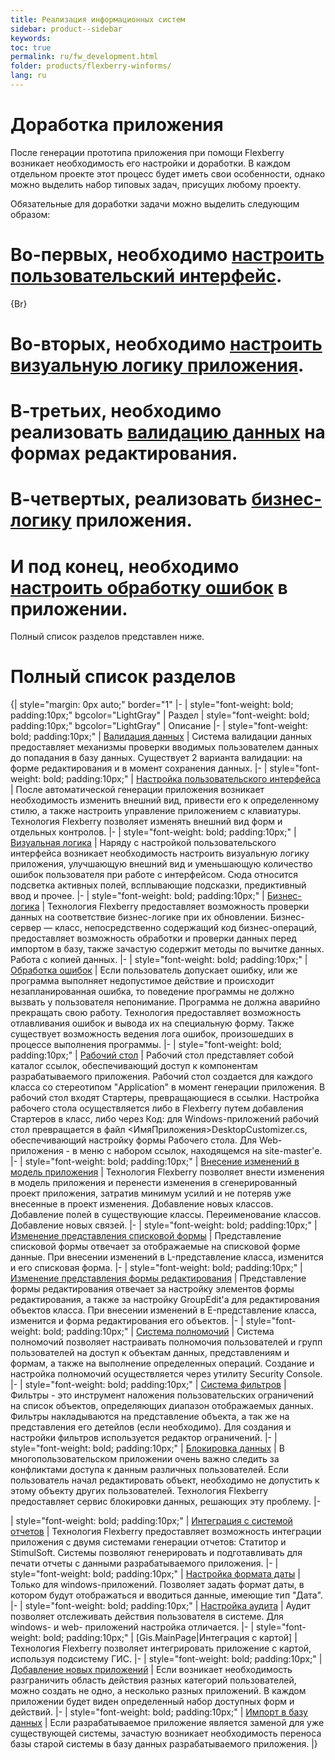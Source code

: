 ```yaml
---
title: Реализация информационных систем
sidebar: product--sidebar
keywords: 
toc: true
permalink: ru/fw_development.html
folder: products/flexberry-winforms/
lang: ru
---
```


# Доработка приложения

После генерации прототипа приложения при помощи Flexberry возникает необходимость его настройки и доработки. В каждом отдельном проекте этот процесс будет иметь свои особенности, однако можно выделить набор типовых задач, присущих любому проекту.

Обязательные для доработки задачи можно выделить следующим образом:

# Во-первых, необходимо [настроить пользовательский интерфейс](customizing-the-user-interface.html).
{Br}
# Во-вторых, необходимо [настроить визуальную логику приложения](visual--logic.html).


# В-третьих, необходимо реализовать [валидацию данных](edit-form-validation.html) на формах редактирования.


# В-четвертых, реализовать [бизнес-логику](business-logic.html) приложения.


# И под конец, необходимо [настроить обработку ошибок](error-handle.html) в приложении.

Полный список разделов представлен ниже.


# Полный список разделов

{| style="margin: 0px auto;" border="1"
|-
| style="font-weight: bold; padding:10px;" bgcolor="LightGray" | Раздел
| style="font-weight: bold; padding:10px;" bgcolor="LightGray" | Описание
|-
| style="font-weight: bold; padding:10px;" | [Валидация данных](edit-form-validation.html)
| Система валидации данных предоставляет механизмы проверки вводимых пользователем данных до попадания в базу данных. Существует 2 варианта валидации: на форме редактирования и в момент сохранения данных.
|-
| style="font-weight: bold; padding:10px;" | [Настройка пользовательского интерфейса](customizing-the-user-interface.html)
| После автоматической генерации приложения возникает необходимость изменить внешний вид, привести его к определенному стилю, а также настроить управление приложением с клавиатуры. Технология Flexberry позволяет изменять внешний вид форм и отдельных контролов.
|-
| style="font-weight: bold; padding:10px;" | [Визуальная логика](visual--logic.html)
| Наряду с настройкой пользовательского интерфейса возникает необходимость настроить визуальную логику приложения, улучшающую внешний вид и уменьшающую количество ошибок пользователя при работе с интерфейсом. Сюда относится подсветка активных полей, всплывающие подсказки, предиктивный ввод и прочее.
|-
| style="font-weight: bold; padding:10px;" | [Бизнес-логика](business-logic.html)
| Технология Flexberry предоставляет возможность проверки данных на соответствие бизнес-логике при их обновлении. Бизнес-сервер — класс, непосредственно содержащий код бизнес-операций, предоставляет возможность обработки и проверки данных перед импортом в базу, также зачастую содержит методы по вычитке данных. Работа с копией данных.
|-
| style="font-weight: bold; padding:10px;" | [Обработка ошибок](error-handle.html)
| Если пользователь допускает ошибку, или же программа выполняет недопустимое действие и происходит незапланированная ошибка, то поведение программы не должно вызвать у пользователя непонимание. Программа не должна аварийно прекращать свою работу. Технология предоставляет возможность отлавливания ошибок и вывода их на специальную форму. Также существует возможность ведения лога ошибок, произошедших в процессе выполнения программы.
|-
| style="font-weight: bold; padding:10px;" | [Рабочий стол](app-desktop.html)
| Рабочий стол представляет собой каталог ссылок, обеспечивающий доступ к компонентам разрабатываемого приложения. Рабочий стол создается для каждого класса со стереотипом "Application" в момент генерации приложения. В рабочий стол входят Стартеры, превращающиеся в ссылки. Настройка рабочего стола осуществляется либо в Flexberry путем добавления Стартеров в класс, либо через Код: для Windows-приложений рабочий стол превращается в файл <ИмяПриложения>DesktopCustomizer.cs, обеспечивающий настройку формы Рабочего стола. Для Web-приложения - в меню с набором ссылок, находящемся на site-master'е.
|-
| style="font-weight: bold; padding:10px;" | [Внесение изменений в модель приложения](change-model.html)
| Технология Flexberry позволяет внести изменения в модель приложения и перенести изменения в сгенерированный проект приложения, затратив минимум усилий и не потеряв уже внесенные в проект изменения. Добавление новых классов. Добавление полей в существующие классы. Переименование классов. Добавление новых связей.
|-
| style="font-weight: bold; padding:10px;" | [Изменение представления списковой формы](Формы-списка-классы-со-стереотипом-listform.html)
| Представление списковой формы отвечает за отображаемые на списковой форме данные. При внесении изменений в L-представление класса, изменится и его списковая форма.
|-
| style="font-weight: bold; padding:10px;" | [Изменение представления формы редактирования](change-e-view.html)
| Представление формы редактирования отвечает за настройку элементов формы редактирования, а также за настройку GroupEdit'a для редактирования объектов класса. При внесении изменений в E-представление класса, изменится и форма редактирования его объектов.
|-
| style="font-weight: bold; padding:10px;" | [Система полномочий](right-manager-module.html)
| Система полномочий позволяет настраивать полномочия пользователей и групп пользователей на доступ к объектам данных, представлениям и формам, а также на выполнение определенных операций. Создание и настройка полномочий осуществляется через утилиту Security Console.
|-
| style="font-weight: bold; padding:10px;" | [Система фильтров](filtersand-limits.html)
| Фильтры - это инструмент наложения пользовательских ограничений на список объектов, определяющих диапазон отображаемых данных. Фильтры накладываются на представление объекта, а так же на представления его детейлов (если необходимо). Для создания и настройки фильтров используется редактор ограничений.
|-
| style="font-weight: bold; padding:10px;" | [Блокировка данных](lock-service.html)
| В многопользовательском приложении очень важно следить за конфликтами доступа к данным различных пользователей. Если пользователь начал редактировать объект, необходимо не допустить к этому объекту других пользователей. Технология Flexberry предоставляет сервис блокировки данных, решающих эту проблему.
|-

| style="font-weight: bold; padding:10px;" | [Интеграция с системой отчетов](create-uni-report.html)
| Технология Flexberry предоставляет возможность интеграции приложения с двумя системами генерации отчетов: Статитор и StimulSoft. Системы позволяют генерировать и подготавливать для печати отчеты с данными разрабатываемого приложения.
|-
| style="font-weight: bold; padding:10px;" | [Настройка формата даты](Установка-формата-даты.html)
| Только для windows-приложений. Позволяет задать формат даты, в котором будут отображаться и вводиться данные, имеющие тип "Дата".
|-
| style="font-weight: bold; padding:10px;" | [Настройка аудита](audit.html)
| Аудит позволяет отслеживать действия пользователя в системе. Для windows- и web- приложений настройка отличается.
|-
| style="font-weight: bold; padding:10px;" | [Gis.MainPage|Интеграция с картой]
| Технология Flexberry позволяет интегрировать приложение с картой, используя подсистему ГИС.
|-
| style="font-weight: bold; padding:10px;" | [Добавление новых приложений](application.html)
| Если возникает необходимость разграничить область действия разных категорий пользователей, можно создать не одно, а несколько разных приложений. В каждом приложении будет виден определенный набор доступных форм и действий.
|-
| style="font-weight: bold; padding:10px;" | [Импорт в базу данных](import.html)
| Если разрабатываемое приложение является заменой для уже существующей системы, зачастую возникает необходимость переноса базы старой системы в базу данных разрабатываемого приложения. 
|}



